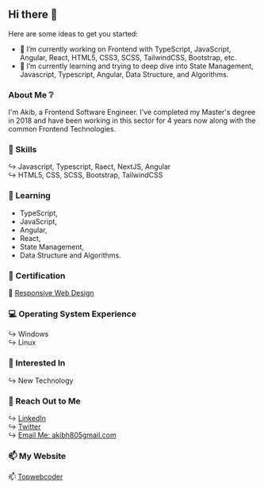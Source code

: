 ## Hi there 👋

Here are some ideas to get you started:

- 🔭 I’m currently working on Frontend with TypeScript, JavaScript, Angular, React, HTML5, CSS3, SCSS, TailwindCSS, Bootstrap, etc.
- 🌱 I’m currently learning and trying to deep dive into State Management, Javascript, Typescript, Angular, Data Structure, and Algorithms.
<!-- - ⚡ I'm solving problem on <a href="https://leetcode.com/akibhasan/" target="_blank">Leetcode</a><br>  -->

### About Me ❔

I'm Akib, a Frontend Software Engineer. I've completed my Master's degree in 2018 and have been working in this sector for 4 years now along with the common Frontend Technologies.

### 💪 Skills

↪️ Javascript, Typescript, Raect, NextJS, Angular<br>
↪️ HTML5, CSS, SCSS, Bootstrap, TailwindCSS <br>

### 🌱 Learning

- TypeScript,
- JavaScript,
- Angular,
- React,
- State Management,
- Data Structure and Algorithms.

### 📘 Certification

📘 <a href="https://www.freecodecamp.org/certification/akib/responsive-web-design" target="_blank">Responsive Web Design</a><br>

### 💻 Operating System Experience

↪️ Windows<br>
↪️ Linux<br>

### 🌷 Interested In

↪️ New Technology<br>

### 📨 Reach Out to Me

↪️ <a href="https://www.linkedin.com/in/shuaib-hasan-akib-028140185" target="_blank">LinkedIn</a><br>
↪️ <a href="https://twitter.com/Shuaibhasanakib" target="_blank">Twitter</a><br>
↪️ <a href="mailto:akibh805gmail.com" target="_blank">Email Me: akibh805gmail.com</a><br>

### 📫 My Website

📫 <a href="https://topwebcoder.com/" target="_blank">Topwebcoder </a><br>
